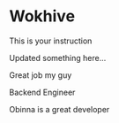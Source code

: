 # Wokhive
This is your instruction

Updated something here...

Great job my guy

Backend Engineer

Obinna is a great developer
